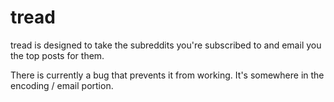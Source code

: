 # tread
tread is designed to take the subreddits you're subscribed to and email you the top posts for them. 

There is currently a bug that prevents it from working. It's somewhere in the encoding / email portion. 
